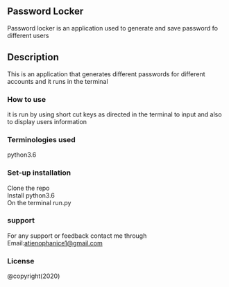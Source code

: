 ## Password Locker
Password locker is an application used to generate and save password fo different users
## Description 
This is an application that generates different passwords for different accounts and it runs in the terminal
### How to use 
it is run by using short cut  keys as directed in the terminal to input and also to display users information
### Terminologies used
python3.6 
### Set-up installation
Clone the repo<br>
Install python3.6<br>
On the terminal run.py<br>
### support
For any support or feedback contact me through<br>
Email:atienophanice1@gmail.com
### License
@copyright(2020)



